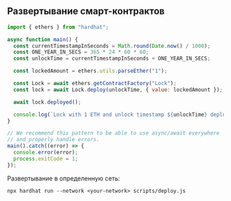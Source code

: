 ## Развертывание смарт-контрактов

``` javascript
import { ethers } from "hardhat";

async function main() {
  const currentTimestampInSeconds = Math.round(Date.now() / 1000);
  const ONE_YEAR_IN_SECS = 365 * 24 * 60 * 60;
  const unlockTime = currentTimestampInSeconds + ONE_YEAR_IN_SECS;

  const lockedAmount = ethers.utils.parseEther("1");

  const Lock = await ethers.getContractFactory("Lock");
  const lock = await Lock.deploy(unlockTime, { value: lockedAmount });

  await lock.deployed();

  console.log(`Lock with 1 ETH and unlock timestamp ${unlockTime} deployed to ${lock.address}`);
}

// We recommend this pattern to be able to use async/await everywhere
// and properly handle errors.
main().catch((error) => {
  console.error(error);
  process.exitCode = 1;
});
```
Развертывание в определенную сеть:

`npx hardhat run --network <your-network> scripts/deploy.js`

